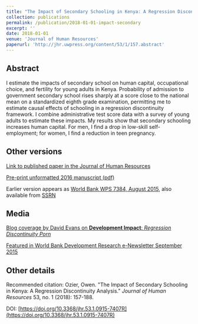```yaml
---
title: "The Impact of Secondary Schooling in Kenya: A Regression Discontinuity Analysis"
collection: publications
permalink: /publication/2018-01-01-impact-secondary
excerpt: ''
date: 2018-01-01
venue: 'Journal of Human Resources'
paperurl: 'http://jhr.uwpress.org/content/53/1/157.abstract'
---
```


## Abstract
I estimate the impacts of secondary school on human capital, occupational choice, and fertility for young adults in Kenya. Probability of admission to government secondary school rises sharply at a score close to the national mean on a standardized eighth grade examination, permitting me to estimate causal effects of schooling in a regression discontinuity framework. I combine administrative test score data with a survey of young adults to estimate these impacts. My results show that secondary schooling increases human capital. For men, I find a drop in low-skill self-employment; for women, I find a reduction in teen pregnancy.

<!--- excerpt: 'Primary school test score cutoff allows estimation of impacts of secondary school in Kenya' --->
<!--- citation: 'Ozier, Owen. &quot;The Impact of Secondary Schooling in Kenya: A Regression Discontinuity Analysis.&quot; <i>Journal of Human Resources</i> 53, no. 1 (2018): 157-188.' --->

## Other versions

[Link to published paper in the Journal of Human Resources](http://jhr.uwpress.org/content/53/1/157.abstract)

[Pre-print unformatted 2016 manuscript (pdf)](http://owenozier.github.io/files/papers/ozier_rd_revised_20160601.pdf)

Earlier version appears as [World Bank WPS 7384, August 2015](https://documents.worldbank.org/en/publication/documents-reports/documentdetail/700151467997577920/the-impact-of-secondary-schooling-in-kenya-a-regression-discontinuity-analysis), also available from [SSRN](https://papers.ssrn.com/sol3/papers.cfm?abstract_id=2640802)


<!---## Data --->

<!---Data and analysis files:--->
<!---[(hosted at RESTUD)](https://academic.oup.com/restud/article-abstract/83/1/231/2461232)--->
<!--- / [(hosted at github)](http://owenozier.github.io/files/data/MS17455Supplementary.zip) --->


## Media

[Blog coverage by David Evans on <b>Development Impact</b>: <i>Regression Discontinuity Porn</i>](https://blogs.worldbank.org/impactevaluations/regression-discontinuity-porn)

[Featured in World Bank Development Research e-Newsletter September 2015](http://web.archive.org/web/20170202035431/http://newsletters.worldbank.org/newsletters/listarticle.htm?aid=386881)


## Other details

Recommended citation: Ozier, Owen. &quot;The Impact of Secondary Schooling in Kenya: A Regression Discontinuity Analysis.&quot; <i>Journal of Human Resources</i> 53, no. 1 (2018): 157-188.

DOI: [https://doi.org/10.3368/jhr.53.1.0915-7407R](https://doi.org/10.3368/jhr.53.1.0915-7407R)


